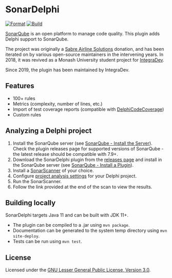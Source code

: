 SonarDelphi
===========

[![Format](https://github.com/Integrated-Application-Development/sonar-delphi/actions/workflows/format.yml/badge.svg?branch=master&event=push)](https://github.com/Integrated-Application-Development/sonar-delphi/actions/workflows/format.yml) [![Build](https://github.com/Integrated-Application-Development/sonar-delphi/actions/workflows/build.yml/badge.svg?branch=master&event=push)](https://github.com/Integrated-Application-Development/sonar-delphi/actions/workflows/build.yml)

[SonarQube](https://www.sonarqube.org) is an open platform to manage code quality. This plugin adds Delphi support to
SonarQube.

The project was originally a [Sabre Airline Solutions](https://www.sabre.com) donation, and has been iterated on by
various open-source maintainers in the intervening years. In 2018, it was revived as a Monash University student
project for [IntegraDev](https://www.integradev.com.au).

Since 2019, the plugin has been maintained by IntegraDev.

Features
-------

* 100+ rules
* Metrics (complexity, number of lines, etc.)
* Import of test coverage reports (compatible with [DelphiCodeCoverage](https://sourceforge.net/p/delphicodecoverage/git/ci/master/tree/))
* Custom rules

Analyzing a Delphi project
--------------------------

1. Install the SonarQube server (see [SonarQube - Install the Server](https://docs.sonarqube.org/latest/setup/install-server/)).
Check the plugin releases page for supported versions of SonarQube - the latest release should be compatible with 7.9+.
2. Download the SonarDelphi plugin from the [releases page](https://github.com/Integrated-Application-Development/sonar-delphi) and install
in the SonarQube server (see [SonarQube - Install a Plugin](https://docs.sonarqube.org/latest/setup/install-plugin/)).
3. Install a [SonarScanner](https://docs.sonarqube.org/latest/analysis/overview/) of your choice.
4. Configure [project analysis settings](https://docs.sonarqube.org/latest/analysis/analysis-parameters/) for your Delphi project.
5. Run the SonarScanner.
6. Follow the link provided at the end of the scan to view the results.

Building locally
----------------

SonarDelphi targets Java 11 and can be built with JDK 11+.

* The plugin can be compiled to a .jar using `mvn package`.
* Documentation can be generated to the system temp directory using `mvn site-deploy`.
* Tests can be run using `mvn test`.

License
-------

Licensed under the [GNU Lesser General Public License, Version 3.0](http://www.gnu.org/licenses/lgpl.txt).
